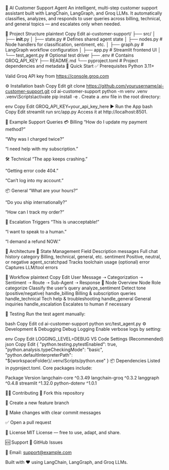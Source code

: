 💬 AI Customer Support Agent
An intelligent, multi-step customer support assistant built with LangChain, LangGraph, and Groq LLMs.
It automatically classifies, analyzes, and responds to user queries across billing, technical, and general topics — and escalates only when needed.

📁 Project Structure
plaintext
Copy
Edit
ai-customer-support/
├── src/
│   ├── __init__.py
│   ├── state.py        # Defines shared agent state
│   ├── nodes.py        # Node handlers for classification, sentiment, etc.
│   ├── graph.py        # LangGraph workflow configuration
│   ├── app.py          # Streamlit frontend UI
│   └── test_agent.py   # Optional test driver
├── .env                # Contains GROQ_API_KEY
├── README.md
└── pyproject.toml      # Project dependencies and metadata
🚀 Quick Start
✅ Prerequisites
Python 3.11+

Valid Groq API key from https://console.groq.com

⚙️ Installation
bash
Copy
Edit
git clone https://github.com/yourusername/ai-customer-support.git
cd ai-customer-support
python -m venv .venv
.venv\Scripts\activate
pip install -e .
Create a .env file in the root directory:

env
Copy
Edit
GROQ_API_KEY=your_api_key_here
▶️ Run the App
bash
Copy
Edit
streamlit run src/app.py
Access it at http://localhost:8501.

🧪 Example Support Queries
💳 Billing
“How do I update my payment method?”

“Why was I charged twice?”

“I need help with my subscription.”

🛠 Technical
“The app keeps crashing.”

“Getting error code 404.”

“Can’t log into my account.”

📦 General
“What are your hours?”

“Do you ship internationally?”

“How can I track my order?”

🚨 Escalation Triggers
“This is unacceptable!”

“I want to speak to a human.”

“I demand a refund NOW.”

🧱 Architecture
🧠 State Management
Field	Description
messages	Full chat history
category	Billing, technical, general, etc.
sentiment	Positive, neutral, or negative
agent_scratchpad	Tracks toolchain usage (optional)
error	Captures LLM/tool errors

🧩 Workflow
plaintext
Copy
Edit
User Message ➝ Categorization ➝ Sentiment ➝ Route ➝ Sub-Agent ➝ Response
🔧 Node Overview
Node	Role
categorize	Classify the user’s query
analyze_sentiment	Detect tone (positive/negative)
handle_billing	Billing & subscription queries
handle_technical	Tech help & troubleshooting
handle_general	General inquiries
handle_escalation	Escalates to human if necessary

🧪 Testing
Run the test agent manually:

bash
Copy
Edit
cd ai-customer-support
python src/test_agent.py
⚙️ Development & Debugging
Debug Logging
Enable verbose logs by setting:

env
Copy
Edit
LOGGING_LEVEL=DEBUG
VS Code Settings (Recommended)
json
Copy
Edit
{
  "python.testing.pytestEnabled": true,
  "python.analysis.typeCheckingMode": "basic",
  "python.defaultInterpreterPath": "${workspaceFolder}/.venv/Scripts/python.exe"
}
📦 Dependencies
Listed in pyproject.toml. Core packages include:

Package	Version
langchain-core	^0.3.49
langchain-groq	^0.3.2
langgraph	^0.4.8
streamlit	^1.32.0
python-dotenv	^1.0.1

🧑‍💻 Contributing
🍴 Fork this repository

🌿 Create a new feature branch

💬 Make changes with clear commit messages

✅ Open a pull request

📄 License
MIT License — free to use, adapt, and share.

🆘 Support
🐛 GitHub Issues

📧 Email: support@example.com

Built with ❤️ using LangChain, LangGraph, and Groq LLMs.

